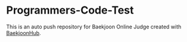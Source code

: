# Programmers-Code-Test
This is an auto push repository for Baekjoon Online Judge created with [BaekjoonHub](https://github.com/BaekjoonHub/BaekjoonHub).
